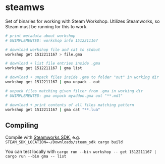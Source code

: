 # steamws

Set of binaries for working with Steam Workshop. Utilizes Steamworks, so Steam must be running for this to work.

```bash
# print metadata about workshop
# UNIMPLEMENTED: workshop info 1512211167

# download workshop file and cat to stdout
workshop get 1512211167 > file.gma

# download + list file entries inside .gma
workshop get 1512211167 | gma list

# download + unpack files inside .gma to folder "out" in working dir
workshop get 1512211167 | gma unpack - out

# unpack files matching given filter from .gma in working dir
# UNIMPLEMENTED: gma unpack myaddon.gma out "**.mdl"

# download + print contents of all files matching pattern
workshop get 1512211167 | gma cat "**.lua"
```

## Compiling 

Compile with [Steamworks SDK](https://partner.steamgames.com/?goto=%2Fdownloads%2Fsteamworks_sdk.zip), e.g. `STEAM_SDK_LOCATION=~/Downloads/steam_sdk cargo build`

You can test locally with `cargo run --bin workshop -- get 1512211167 | cargo run --bin gma -- list`